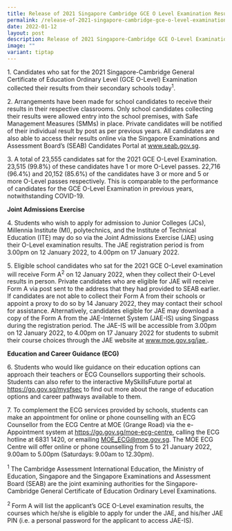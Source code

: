 ```yaml
---
title: Release of 2021 Singapore Cambridge GCE O Level Examination Results
permalink: /release-of-2021-singapore-cambridge-gce-o-level-examination-results/
date: 2022-01-12
layout: post
description: Release of 2021 Singapore-Cambridge GCE O-Level Examination Results
image: ""
variant: tiptap
---
```

<p>1. Candidates who sat for the 2021 Singapore-Cambridge General Certificate
of Education Ordinary Level (GCE O-Level) Examination collected their results
from their secondary schools today<sup>1</sup>.</p>
<p>2. Arrangements have been made for school candidates to receive their
results in their respective classrooms. Only school candidates collecting
their results were allowed entry into the school premises, with Safe Management
Measures (SMMs) in place. Private candidates will be notified of their
individual result by post as per previous years. All candidates are also
able to access their results online via the Singapore Examinations and
Assessment Board’s (SEAB) Candidates Portal at <a href="https://www.seab.gov.sg/" rel="noopener noreferrer nofollow" target="_blank"><u>www.seab.gov.sg</u></a>.</p>
<p>3. A total of 23,555 candidates sat for the 2021 GCE O-Level Examination.
23,515 (99.8%) of these candidates have 1 or more O-Level passes. 22,716
(96.4%) and 20,152 (85.6%) of the candidates have 3 or more and 5 or more
O-Level passes respectively. This is comparable to the performance of candidates
for the GCE O-Level Examination in previous years, notwithstanding COVID-19.</p>
<p><strong>Joint Admissions Exercise</strong>
</p>
<p>4. Students who wish to apply for admission to Junior Colleges (JCs),
Millennia Institute (MI), polytechnics, and the Institute of Technical
Education (ITE) may do so via the Joint Admissions Exercise (JAE) using
their O-Level examination results. The JAE registration period is from
3.00pm on 12 January 2022, to 4.00pm on 17 January 2022.</p>
<p>5. Eligible school candidates who sat for the 2021 GCE O-Level examination
will receive Form A<sup>2</sup> on 12 January 2022, when they collect their
O-Level results in person. Private candidates who are eligible for JAE
will receive Form A via post sent to the address that they had provided
to SEAB earlier. If candidates are not able to collect their Form A from
their schools or appoint a proxy to do so by 14 January 2022, they may
contact their school for assistance. Alternatively, candidates eligible
for JAE may download a copy of the Form A from the JAE-Internet System
(JAE-IS) using Singpass during the registration period. The JAE-IS will
be accessible from 3.00pm on 12 January 2022, to 4.00pm on 17 January 2022
for students to submit their course choices through the JAE website at
<a href="https://www.seab.gov.sg/" rel="noopener noreferrer nofollow" target="_blank"><u>www.moe.gov.sg/jae</u>
</a>.</p>
<p><strong>Education and Career Guidance (ECG)</strong>
</p>
<p>6. Students who would like guidance on their education options can approach
their teachers or ECG Counsellors supporting their schools. Students can
also refer to the interactive MySkillsFuture portal at <a href="https://www.seab.gov.sg/" rel="noopener noreferrer nofollow" target="_blank"><u>https://go.gov.sg/mysfsec</u></a> to
find out more about the range of education options and career pathways
available to them.</p>
<p>7. To complement the ECG services provided by schools, students can make
an appointment for online or phone counselling with an ECG Counsellor from
the ECG Centre at MOE (Grange Road) via the e-Appointment system at <a href="https://www.seab.gov.sg/" rel="noopener noreferrer nofollow" target="_blank"><u>https://go.gov.sg/moe-ecg-centre</u></a>,
calling the ECG hotline at 6831 1420, or emailing <a href="https://www.seab.gov.sg/" rel="noopener noreferrer nofollow" target="_blank"><u>MOE_ECG@moe.gov.sg</u></a>. The MOE
ECG Centre will offer online or phone counselling from 5 to 21 January
2022, 9.00am to 5.00pm (Saturdays: 9.00am to 12.30pm).</p>
<p><sup>1</sup> The Cambridge Assessment International Education, the Ministry
of Education, Singapore and the Singapore Examinations and Assessment Board
(SEAB) are the joint examining authorities for the Singapore-Cambridge
General Certificate of Education Ordinary Level Examinations.</p>
<p><sup>2 </sup>Form A will list the applicant’s GCE O-Level examination
results, the courses which he/she is eligible to apply for under the JAE,
and his/her JAE PIN (i.e. a personal password for the applicant to access
JAE-IS).</p>
<p></p>